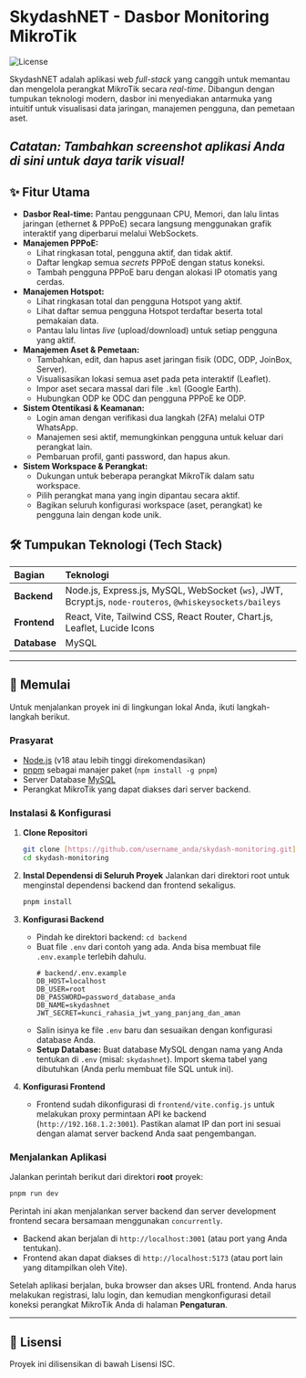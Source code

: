 # SkydashNET - Dasbor Monitoring MikroTik

![License](https://img.shields.io/badge/license-ISC-blue.svg)

SkydashNET adalah aplikasi web *full-stack* yang canggih untuk memantau dan mengelola perangkat MikroTik secara *real-time*. Dibangun dengan tumpukan teknologi modern, dasbor ini menyediakan antarmuka yang intuitif untuk visualisasi data jaringan, manajemen pengguna, dan pemetaan aset.

_Catatan: Tambahkan screenshot aplikasi Anda di sini untuk daya tarik visual!_
---

## ✨ Fitur Utama

-   **Dasbor Real-time:** Pantau penggunaan CPU, Memori, dan lalu lintas jaringan (ethernet & PPPoE) secara langsung menggunakan grafik interaktif yang diperbarui melalui WebSockets.
-   **Manajemen PPPoE:**
    -   Lihat ringkasan total, pengguna aktif, dan tidak aktif.
    -   Daftar lengkap semua *secrets* PPPoE dengan status koneksi.
    -   Tambah pengguna PPPoE baru dengan alokasi IP otomatis yang cerdas.
-   **Manajemen Hotspot:**
    -   Lihat ringkasan total dan pengguna Hotspot yang aktif.
    -   Lihat daftar semua pengguna Hotspot terdaftar beserta total pemakaian data.
    -   Pantau lalu lintas *live* (upload/download) untuk setiap pengguna yang aktif.
-   **Manajemen Aset & Pemetaan:**
    -   Tambahkan, edit, dan hapus aset jaringan fisik (ODC, ODP, JoinBox, Server).
    -   Visualisasikan lokasi semua aset pada peta interaktif (Leaflet).
    -   Impor aset secara massal dari file `.kml` (Google Earth).
    -   Hubungkan ODP ke ODC dan pengguna PPPoE ke ODP.
-   **Sistem Otentikasi & Keamanan:**
    -   Login aman dengan verifikasi dua langkah (2FA) melalui OTP WhatsApp.
    -   Manajemen sesi aktif, memungkinkan pengguna untuk keluar dari perangkat lain.
    -   Pembaruan profil, ganti password, dan hapus akun.
-   **Sistem Workspace & Perangkat:**
    -   Dukungan untuk beberapa perangkat MikroTik dalam satu workspace.
    -   Pilih perangkat mana yang ingin dipantau secara aktif.
    -   Bagikan seluruh konfigurasi workspace (aset, perangkat) ke pengguna lain dengan kode unik.

## 🛠️ Tumpukan Teknologi (Tech Stack)

| Bagian    | Teknologi                                                                                                  |
| :-------- | :--------------------------------------------------------------------------------------------------------- |
| **Backend** | Node.js, Express.js, MySQL, WebSocket (`ws`), JWT, Bcrypt.js, `node-routeros`, `@whiskeysockets/baileys` |
| **Frontend**| React, Vite, Tailwind CSS, React Router, Chart.js, Leaflet, Lucide Icons                                   |
| **Database**| MySQL                                                                                                      |

---

## 🚀 Memulai

Untuk menjalankan proyek ini di lingkungan lokal Anda, ikuti langkah-langkah berikut.

### Prasyarat

-   [Node.js](https://nodejs.org/) (v18 atau lebih tinggi direkomendasikan)
-   [pnpm](https://pnpm.io/installation) sebagai manajer paket (`npm install -g pnpm`)
-   Server Database [MySQL](https://www.mysql.com/)
-   Perangkat MikroTik yang dapat diakses dari server backend.

### Instalasi & Konfigurasi

1.  **Clone Repositori**
    ```bash
    git clone [https://github.com/username_anda/skydash-monitoring.git](https://github.com/username_anda/skydash-monitoring.git)
    cd skydash-monitoring
    ```

2.  **Instal Dependensi di Seluruh Proyek**
    Jalankan dari direktori root untuk menginstal dependensi backend dan frontend sekaligus.
    ```bash
    pnpm install
    ```

3.  **Konfigurasi Backend**
    -   Pindah ke direktori backend: `cd backend`
    -   Buat file `.env` dari contoh yang ada. Anda bisa membuat file `.env.example` terlebih dahulu.
        ```
        # backend/.env.example
        DB_HOST=localhost
        DB_USER=root
        DB_PASSWORD=password_database_anda
        DB_NAME=skydashnet
        JWT_SECRET=kunci_rahasia_jwt_yang_panjang_dan_aman
        ```
    -   Salin isinya ke file `.env` baru dan sesuaikan dengan konfigurasi database Anda.
    -   **Setup Database:** Buat database MySQL dengan nama yang Anda tentukan di `.env` (misal: `skydashnet`). Import skema tabel yang dibutuhkan (Anda perlu membuat file SQL untuk ini).

4.  **Konfigurasi Frontend**
    -   Frontend sudah dikonfigurasi di `frontend/vite.config.js` untuk melakukan proxy permintaan API ke backend (`http://192.168.1.2:3001`). Pastikan alamat IP dan port ini sesuai dengan alamat server backend Anda saat pengembangan.

### Menjalankan Aplikasi

Jalankan perintah berikut dari direktori **root** proyek:

```bash
pnpm run dev
```

Perintah ini akan menjalankan server backend dan server development frontend secara bersamaan menggunakan `concurrently`.

-   Backend akan berjalan di `http://localhost:3001` (atau port yang Anda tentukan).
-   Frontend akan dapat diakses di `http://localhost:5173` (atau port lain yang ditampilkan oleh Vite).

Setelah aplikasi berjalan, buka browser dan akses URL frontend. Anda harus melakukan registrasi, lalu login, dan kemudian mengkonfigurasi detail koneksi perangkat MikroTik Anda di halaman **Pengaturan**.

---

## 📄 Lisensi

Proyek ini dilisensikan di bawah Lisensi ISC.